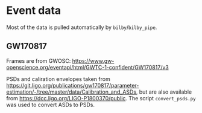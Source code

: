 # Event data

Most of the data is pulled automatically by `bilby`/`bilby_pipe`.

## GW170817

Frames are from GWOSC: https://www.gw-openscience.org/eventapi/html/GWTC-1-confident/GW170817/v3

PSDs and caliration envelopes taken from https://git.ligo.org/publications/gw170817/parameter-estimation/-/tree/master/data/Calibration_and_ASDs, but are also available from https://dcc.ligo.org/LIGO-P1800370/public. The script `convert_psds.py` was used to convert ASDs to PSDs.
